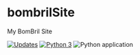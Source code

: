 # bombrilSite
My BomBril Site

[![Updates](https://pyup.io/repos/github/hemilioaraujo/bombrilSite/shield.svg)](https://pyup.io/repos/github/hemilioaraujo/bombrilSite/)
[![Python 3](https://pyup.io/repos/github/hemilioaraujo/bombrilSite/python-3-shield.svg)](https://pyup.io/repos/github/hemilioaraujo/bombrilSite/)
![Python application](https://github.com/hemilioaraujo/bombrilSite/workflows/Python%20application/badge.svg)
